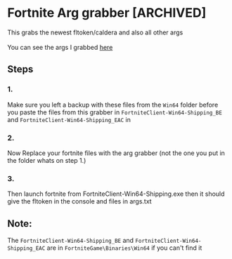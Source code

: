 # Fortnite Arg grabber [ARCHIVED]
This grabs the newest fltoken/caldera and also all other args
<br><br>
You can see the args I grabbed [here](https://github.com/zinx-YT/Fortnite-Fltokens-and-offsets/tree/main/Fltokens)
## Steps
### 1.
Make sure you left a backup with these files from the `Win64` folder before you paste the files from this grabber in `FortniteClient-Win64-Shipping_BE` and `FortniteClient-Win64-Shipping_EAC` in
### 2.
Now Replace your fortnite files with the arg grabber (not the one you put in the folder whats on step 1.)
### 3.
Then launch fortnite from FortniteClient-Win64-Shipping.exe then it should give the fltoken in the console and files in args.txt

## Note:

The `FortniteClient-Win64-Shipping_BE` and `FortniteClient-Win64-Shipping_EAC` are in `FortniteGame\Binaries\Win64` if you can't find it
